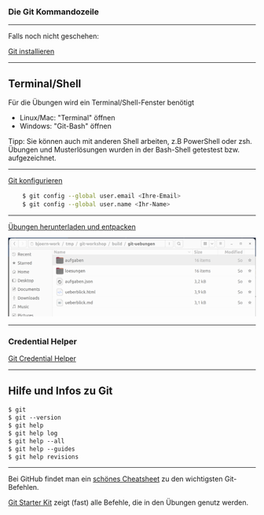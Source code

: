 
### Die Git Kommandozeile


---

Falls noch nicht geschehen:

[Git installieren](/git-workshop/installation/git)


---



## Terminal/Shell

Für die Übungen wird ein Terminal/Shell-Fenster benötigt

 * Linux/Mac: "Terminal" öffnen
 * Windows: "Git-Bash" öffnen

Tipp: Sie können auch mit anderen Shell arbeiten, z.B PowerShell oder zsh.
Übungen und Musterlösungen wurden in der Bash-Shell getestest bzw. aufgezeichnet.



---

[Git konfigurieren](/git-workshop/installation/konfigurieren)


```bash
    $ git config --global user.email <Ihre-Email>
    $ git config --global user.name <Ihr-Name>
```

---


[Übungen herunterladen und entpacken](/git-workshop/installation/uebungen)

![Entpacktes Build-Verzeichnis](build-verzeichnis.png)




---

### Credential Helper

[Git Credential Helper](https://kapitel26.github.io/git/2012/12/03/Passwoerter-verwalten.html)


---


## Hilfe und Infos zu Git

 ```
 $ git
 $ git --version
 $ git help
 $ git help log
 $ git help --all
 $ git help --guides
 $ git help revisions
 ```


---


Bei GitHub findet man ein [schönes Cheatsheet](https://training.github.com/downloads/de/github-git-cheat-sheet/) zu den wichtigsten Git-Befehlen.

[Git Starter Kit](../../git-starter-kit.md) zeigt (fast) alle Befehle, die in den Übungen genutz werden.



